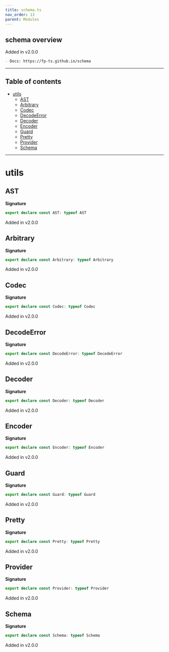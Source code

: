 ```yaml
---
title: schema.ts
nav_order: 13
parent: Modules
---
```


## schema overview

Added in v2.0.0

```md
- Docs: https://fp-ts.github.io/schema
```

---

<h2 class="text-delta">Table of contents</h2>

- [utils](#utils)
  - [AST](#ast)
  - [Arbitrary](#arbitrary)
  - [Codec](#codec)
  - [DecodeError](#decodeerror)
  - [Decoder](#decoder)
  - [Encoder](#encoder)
  - [Guard](#guard)
  - [Pretty](#pretty)
  - [Provider](#provider)
  - [Schema](#schema)

---

# utils

## AST

**Signature**

```ts
export declare const AST: typeof AST
```

Added in v2.0.0

## Arbitrary

**Signature**

```ts
export declare const Arbitrary: typeof Arbitrary
```

Added in v2.0.0

## Codec

**Signature**

```ts
export declare const Codec: typeof Codec
```

Added in v2.0.0

## DecodeError

**Signature**

```ts
export declare const DecodeError: typeof DecodeError
```

Added in v2.0.0

## Decoder

**Signature**

```ts
export declare const Decoder: typeof Decoder
```

Added in v2.0.0

## Encoder

**Signature**

```ts
export declare const Encoder: typeof Encoder
```

Added in v2.0.0

## Guard

**Signature**

```ts
export declare const Guard: typeof Guard
```

Added in v2.0.0

## Pretty

**Signature**

```ts
export declare const Pretty: typeof Pretty
```

Added in v2.0.0

## Provider

**Signature**

```ts
export declare const Provider: typeof Provider
```

Added in v2.0.0

## Schema

**Signature**

```ts
export declare const Schema: typeof Schema
```

Added in v2.0.0
